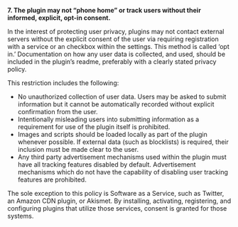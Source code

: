 **7. The plugin may not “phone home” or track users without their informed, explicit, opt-in consent.**

In the interest of protecting user privacy, plugins may not contact external servers without the explicit consent of the user via requiring registration with a service or an checkbox within the settings. This method is called ‘opt in.’ Documentation on how any user data is collected, and used, should be included in the plugin’s readme, preferably with a clearly stated privacy policy.

This restriction includes the following:

* No unauthorized collection of user data. Users may be asked to submit information but it cannot be automatically recorded without  explicit confirmation from the user. 
* Intentionally misleading users into submitting information as a requirement for use of the plugin itself is prohibited.
* Images and scripts should be loaded locally as part of the plugin whenever possible. If external data (such as blocklists) is required, their inclusion must be made clear to the user.
* Any third party advertisement mechanisms used within the plugin must  have all tracking features disabled by default. Advertisement mechanisms which do not have the capability of disabling user tracking features are prohibited.

The sole exception to this policy is Software as a Service, such as Twitter, an Amazon CDN plugin, or Akismet. By installing, activating, registering, and configuring plugins that utilize those services, consent is granted for those systems.